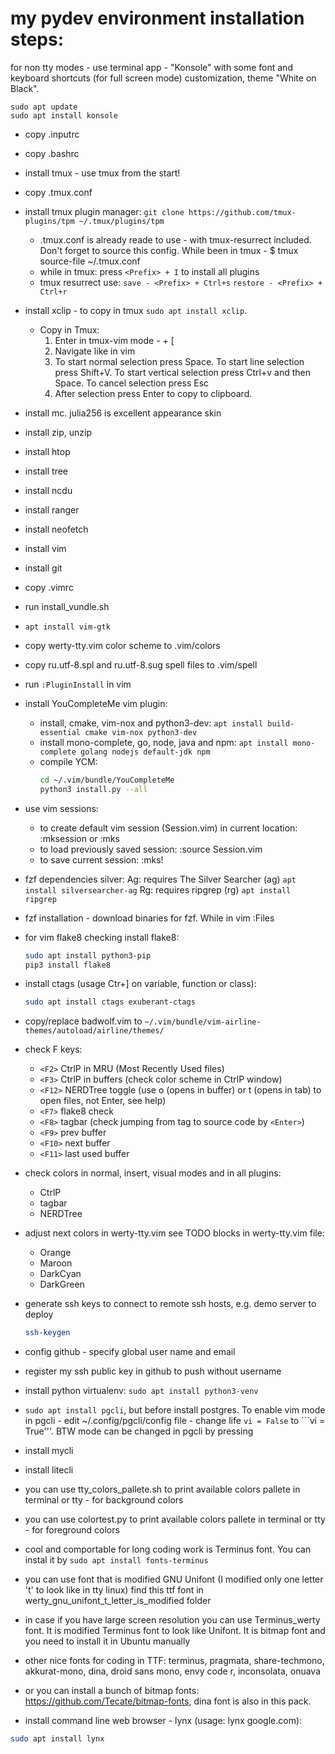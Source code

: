 my pydev environment installation steps:
========================================

for non tty modes - use terminal app - "Konsole" with some font and keyboard shortcuts (for full screen mode) customization, theme "White on Black".
```
sudo apt update
sudo apt install konsole
```
- copy .inputrc
- copy .bashrc
- install tmux - use tmux from the start!
- copy .tmux.conf
- install tmux plugin manager: ```git clone https://github.com/tmux-plugins/tpm ~/.tmux/plugins/tpm```
	- .tmux.conf is already reade to use - with tmux-resurrect included. Don't forget to source this config. While been in tmux - $ tmux source-file ~/.tmux.conf
	- while in tmux: press ```<Prefix> + I``` to install all plugins
	- tmux resurrect use:   ```save - <Prefix> + Ctrl+s```
				```restore - <Prefix> + Ctrl+r```
- install xclip - to copy in tmux ```sudo apt install xclip```.
	- Copy in Tmux:
		1. Enter in tmux-vim mode - <Prefix> + [
		2. Navigate like in vim
		3. To start normal selection press Space. To start line selection press Shift+V. To start vertical selection press Ctrl+v and then Space. To cancel selection press Esc
		4. After selection press Enter to copy to clipboard.

- install mc. julia256 is excellent appearance skin
- install zip, unzip
- install htop
- install tree
- install ncdu
- install ranger
- install neofetch
- install vim
- install git
- copy .vimrc
- run install_vundle.sh
- `apt install vim-gtk`
- copy werty-tty.vim color scheme to .vim/colors
- copy ru.utf-8.spl and ru.utf-8.sug spell files to .vim/spell
- run `:PluginInstall` in vim
- install YouCompleteMe vim plugin:
	- install, cmake, vim-nox and python3-dev:
	  	`apt install build-essential cmake vim-nox python3-dev`
	- install mono-complete, go, node, java and npm:
	  	`apt install mono-complete golang nodejs default-jdk npm`
	- compile YCM:
		```sh
	 	cd ~/.vim/bundle/YouCompleteMe
		python3 install.py --all
		```
- use vim sessions:
	- to create default vim session (Session.vim) in current location: :mksession or :mks
	- to load previously saved session: :source Session.vim
	- to save current session: :mks!
- fzf dependencies silver:
	Ag: requires The Silver Searcher (ag)
		`apt install silversearcher-ag`
	Rg: requires ripgrep (rg)
		`apt install ripgrep`

- fzf installation - download binaries for fzf. While in vim :Files

- for vim flake8 checking install flake8:
	```sh
	sudo apt install python3-pip
	pip3 install flake8
	```
- install ctags (usage Ctr+] on variable, function or class):
	```sh
	sudo apt install ctags exuberant-ctags
	```
- copy/replace badwolf.vim to
	`~/.vim/bundle/vim-airline-themes/autoload/airline/themes/`

- check F keys:
	- `<F2>` CtrlP in MRU (Most Recently Used files)
	- `<F3>` CtrlP in buffers (check color scheme in CtrlP window)
	- `<F12>` NERDTree toggle (use o (opens in buffer) or t (opens in tab)
		 to open files, not Enter, see help)
	- `<F7>` flake8 check
	- `<F8>` tagbar (check jumping from tag to source code by `<Enter>`)
	- `<F9>` prev buffer
	- `<F10>` next buffer
	- `<F11>` last used buffer
- check colors in normal, insert, visual modes and in all plugins:
	- CtrlP
	- tagbar
	- NERDTree
- adjust next colors in werty-tty.vim see TODO blocks in werty-tty.vim file:
	- Orange
	- Maroon
	- DarkCyan
	- DarkGreen


- generate ssh keys to connect to remote ssh hosts, e.g. demo server to deploy
	```sh
  	ssh-keygen
	```
- config github - specify global user name and email
- register my ssh public key in github to push without username
- install python virtualenv: ```sudo apt install python3-venv```
- ```sudo apt install pgcli```, but before install postgres. To enable vim mode in pgcli - edit ~/.config/pgcli/config file - change life ```vi = False``` to ```vi = True'''. BTW mode can be changed in pgcli by pressing <F4>
- install mycli
- install litecli
- you can use tty_colors_pallete.sh to print available colors pallete in terminal or tty - for background colors
- you can use colortest.py to print available colors pallete in terminal or tty - for foreground colors
- cool and comportable for long coding work is Terminus font. You can instal it by ```sudo apt install fonts-terminus```
- you can use font that is modified GNU Unifont (I modified only one letter 't' to look like in tty linux) find this ttf font in werty_gnu_unifont_t_letter_is_modified folder
- in case if you have large screen resolution you can use Terminus_werty font. It is modified Terminus font to look like Unifont. It is bitmap font and you need to install it in Ubuntu manually
- other nice fonts for coding in TTF: terminus, pragmata, share-techmono, akkurat-mono, dina, droid sans mono, envy code r, inconsolata, onuava
- or you can install a bunch of bitmap fonts: https://github.com/Tecate/bitmap-fonts, dina font is also in this pack.

- install command line web browser - lynx (usage: lynx google.com):
```sh
sudo apt install lynx
```

